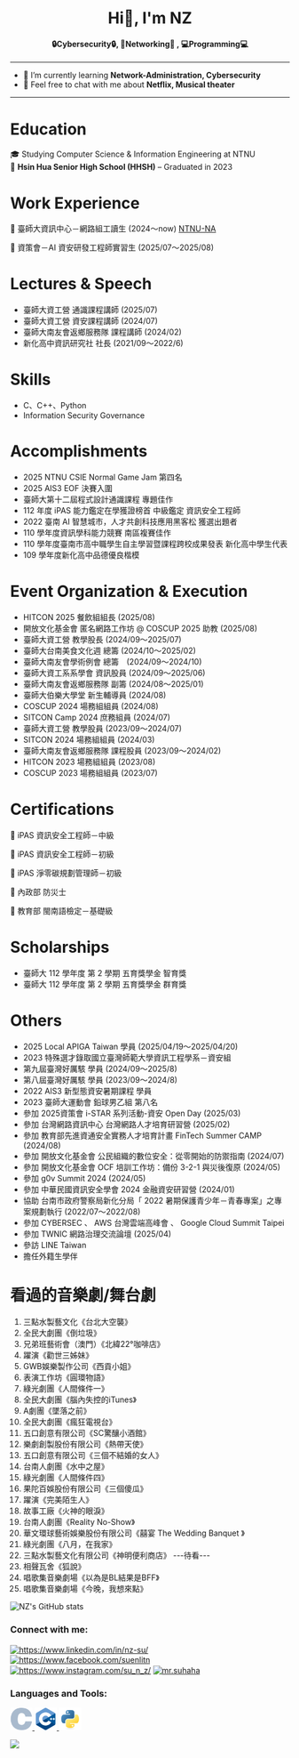 <h1 align="center">Hi👋, I'm NZ</h1>
<h4 align="center">🔒Cybersecurity🔒, 🔗Networking🔗 , 💻Programming💻</h5>

---

- 🌱 I’m currently learning **Network-Administration, Cybersecurity**
- 💬 Feel free to chat with me about **Netflix, Musical theater**

---

# Education
🎓 Studying Computer Science & Information Engineering at NTNU  
🏫 **Hsin Hua Senior High School (HHSH)** – Graduated in 2023

# Work Experience
🔧 臺師大資訊中心－網路組工讀生 (2024～now) [NTNU-NA](https://github.com/NTNU-NA) 

🔧 資策會－AI 資安研發工程師實習生 (2025/07～2025/08)

# Lectures & Speech
- 臺師大資工營 通識課程講師 (2025/07)
- 臺師大資工營 資安課程講師 (2024/07)
- 臺師大南友會返鄉服務隊 課程講師 (2024/02)
- 新化高中資訊研究社 社長 (2021/09～2022/6)

# Skills
- C、C++、Python
- Information Security Governance

# Accomplishments
- 2025 NTNU CSIE Normal Game Jam 第四名
- 2025 AIS3 EOF 決賽入圍
- 臺師大第十二屆程式設計通識課程 專題佳作
- 112 年度 iPAS 能力鑑定在學獲證榜首 中級鑑定 資訊安全工程師
- 2022 臺南 AI 智慧城市，人才共創科技應用黑客松 獲選出題者
- 110 學年度資訊學科能力競賽 南區複賽佳作
- 110 學年度臺南市高中職學生自主學習暨課程跨校成果發表 新化高中學生代表
- 109 學年度新化高中品德優良楷模
  
# Event Organization & Execution
- HITCON 2025 餐飲組組長 (2025/08)
- 開放文化基金會 匿名網路工作坊 @ COSCUP 2025 助教 (2025/08) 
- 臺師大資工營 教學股長 (2024/09～2025/07)
- 臺師大台南美食文化週 總籌 (2024/10～2025/02)
- 臺師大南友會學術例會 總籌　(2024/09～2024/10)
- 臺師大資工系系學會 資訊股員 (2024/09～2025/06)
- 臺師大南友會返鄉服務隊 副籌 (2024/08～2025/01)
- 臺師大伯樂大學堂 新生輔導員 (2024/08)
- COSCUP 2024 場務組組員 (2024/08)
- SITCON Camp 2024 庶務組員 (2024/07)
- 臺師大資工營 教學股員 (2023/09～2024/07)
- SITCON 2024 場務組組員 (2024/03)
- 臺師大南友會返鄉服務隊 課程股員 (2023/09～2024/02)
- HITCON 2023 場務組組員 (2023/08)
- COSCUP 2023 場務組組員 (2023/07)


# Certifications
🪪 iPAS 資訊安全工程師－中級

🪪 iPAS 資訊安全工程師－初級

🪪 iPAS 淨零碳規劃管理師－初級

🪪 內政部 防災士

🪪 教育部 閩南語檢定－基礎級

# Scholarships
- 臺師大 112 學年度 第 2 學期 五育獎學金 智育獎
- 臺師大 112 學年度 第 2 學期 五育獎學金 群育獎

# Others
- 2025 Local APIGA Taiwan 學員 (2025/04/19～2025/04/20)
- 2023 特殊選才錄取國立臺灣師範大學資訊工程學系－資安組
- 第九屆臺灣好厲駭 學員 (2024/09～2025/8)
- 第八屆臺灣好厲駭 學員 (2023/09～2024/8)
- 2022 AIS3 新型態資安暑期課程 學員
- 2023 臺師大運動會 鉛球男乙組 第八名
- 參加 2025資策會 i-STAR 系列活動-資安 Open Day (2025/03)
- 參加 台灣網路資訊中心 台灣網路人才培育研習營 (2025/02)
- 參加 教育部先進資通安全實務人才培育計畫 FinTech Summer CAMP (2024/08)
- 參加 開放文化基金會 公民組織的數位安全：從零開始的防禦指南 (2024/07)
- 參加 開放文化基金會 OCF 培訓工作坊：備份 3-2-1 與災後復原 (2024/05)
- 參加 g0v Summit 2024 (2024/05)
- 參加 中華民國資訊安全學會 2024 金融資安研習營 (2024/01)
- 協助 台南市政府警察局新化分局「 2022 暑期保護青少年－青春專案」之專案規劃執行 (2022/07～2022/08)
- 參加 CYBERSEC 、 AWS 台灣雲端高峰會 、 Google Cloud Summit Taipei
- 參加 TWNIC 網路治理交流論壇 (2025/04)
- 參訪 LINE Taiwan
- 擔任外籍生學伴

# 看過的音樂劇/舞台劇
1. 三點水製藝文化《台北大空襲》
2. 全民大劇團《倒垃圾》
3. 兄弟班藝術會（澳門）《北緯22°咖啡店》
4. 躍演《勸世三姊妹》
5. GWB娛樂製作公司《西貢小姐》
6. 表演工作坊《圓環物語》
7. 綠光劇團《人間條件一》
8. 全民大劇團《腦內失控的iTunes》 
9. A劇團《墜落之前》
10. 全民大劇團《瘋狂電視台》
11. 五口創意有限公司《SC驚釀小酒館》
12. 樂劇創製股份有限公司《熱帶天使》
13. 五口創意有限公司《三個不結婚的女人》
14. 台南人劇團《水中之屋》
15. 綠光劇團《人間條件四》
16. 果陀百娛股份有限公司《三個傻瓜》
17. 躍演《完美陌生人》
18. 故事工廠《火神的眼淚》
19. 台南人劇團《Reality No-Show》
20. 華文環球藝術娛樂股份有限公司《囍宴 The Wedding Banquet 》
21. 綠光劇團《八月，在我家》
22. 三點水製藝文化有限公司《神明便利商店》
---待看---
23. 相聲瓦舍《狐說》
24. 唱歌集音樂劇場《以為是BL結果是BFF》
25. 唱歌集音樂劇場《今晚，我想來點》

![NZ's GitHub stats](https://github-readme-stats.vercel.app/api?username=su-nz&hide=stars&show_icons=true&count_private=true&theme=algolia)



<h3 align="left">Connect with me:</h3>
<p align="left">
<a href="https://linkedin.com/in/https://www.linkedin.com/in/nz-su/" target="blank"><img align="center" src="https://raw.githubusercontent.com/rahuldkjain/github-profile-readme-generator/master/src/images/icons/Social/linked-in-alt.svg" alt="https://www.linkedin.com/in/nz-su/" height="30" width="40" /></a>
<a href="https://fb.com/https://www.facebook.com/suenlitn" target="blank"><img align="center" src="https://raw.githubusercontent.com/rahuldkjain/github-profile-readme-generator/master/src/images/icons/Social/facebook.svg" alt="https://www.facebook.com/suenlitn" height="30" width="40" /></a>
<a href="https://instagram.com/https://www.instagram.com/su_n_z/" target="blank"><img align="center" src="https://raw.githubusercontent.com/rahuldkjain/github-profile-readme-generator/master/src/images/icons/Social/instagram.svg" alt="https://www.instagram.com/su_n_z/" height="30" width="40" /></a>
<a href="https://discord.gg/mr.suhaha" target="blank"><img align="center" src="https://raw.githubusercontent.com/rahuldkjain/github-profile-readme-generator/master/src/images/icons/Social/discord.svg" alt="mr.suhaha" height="30" width="40" /></a>
</p>

<h3 align="left">Languages and Tools:</h3>
<p align="left"> <a href="https://www.cprogramming.com/" target="_blank" rel="noreferrer"> <img src="https://raw.githubusercontent.com/devicons/devicon/master/icons/c/c-original.svg" alt="c" width="40" height="40"/> </a> <a href="https://www.w3schools.com/cpp/" target="_blank" rel="noreferrer"> <img src="https://raw.githubusercontent.com/devicons/devicon/master/icons/cplusplus/cplusplus-original.svg" alt="cplusplus" width="40" height="40"/> </a> <a href="https://www.python.org" target="_blank" rel="noreferrer"> <img src="https://raw.githubusercontent.com/devicons/devicon/master/icons/python/python-original.svg" alt="python" width="40" height="40"/> </a> </p>

![](https://komarev.com/ghpvc/?username=su-nz&color=green)
